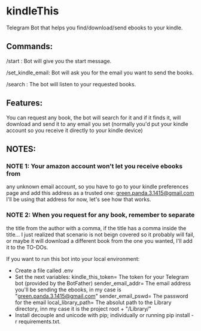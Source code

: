 # kindleThis
Telegram Bot that helps you find/download/send ebooks to your kindle.

## Commands:

/start : Bot will give you the start message.

/set_kindle_email: Bot will ask you for the email you want to send the books.

/search : The bot will listen to your requested books.


## Features:

You can request any book, the bot will search for it and 
if it finds it, will download and send it to any email 
you set (normally you'd put your kindle account so you 
receive it directly to your kindle device)

## NOTES:

### NOTE 1: Your amazon account won't let you receive ebooks from 
any unknown email account, so you have to go to your kindle preferences page and add this address as a trusted one:
green.panda.3.1415@gmail.com
I'll be using that address for now, let's see how that works.


### NOTE 2: When you request for any book, remember to separate 
the title from the author with a comma, if the title has a comma inside the title... I just realized that scenario is not 
beign covered so it probably will fail, or maybe it will download a different book from the one you wanted, I'll add it to the TO-DOs.



If you want to run this bot into your local environment:

- Create a file called .env
- Set the next variables:
    kindle_this_token= The token for your Telegram bot (provided by the BotFather)
    sender_email_addr= The email address you'll be sending the ebooks, in my case is "green.panda.3.1415@gmail.com"
    sender_email_pswd= The password for the email
    local_library_path= The absolut path to the Library directory, inn my case it is the project root + "/Library/"
- Install decouple and unicode with pip; individually or running pip install -r requirements.txt.

